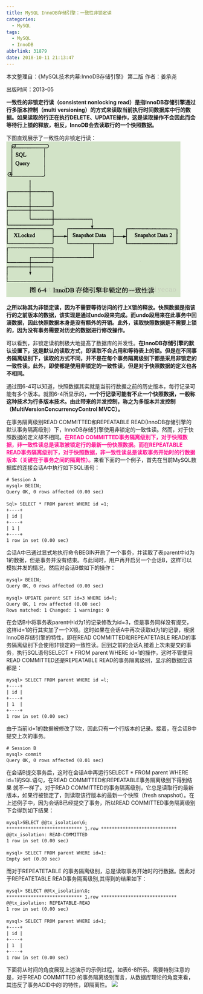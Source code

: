 ```yaml
---
title: MySQL InnoDB存储引擎：一致性非锁定读
categories:
  - MySQL
tags:
  - MySQL
  - InnoDB
abbrlink: 31879
date: 2018-10-11 21:13:47
---
```

本文整理自：《MySQL技术内幕:InnoDB存储引擎》 第二版 作者：姜承尧

出版时间：2013-05

<!-- more -->

**一致性的非锁定行读（consistent nonlocking read）是指InnoDB存储引擎通过行多版本控制（multi versioning）的方式来读取当前执行时间数据库中行的数据。如果读取的行正在执行DELETE、UPDATE操作，这是读取操作不会因此而会等待行上锁的释放，相反，InnoDB会去读取行的一个快照数据。**

下图直观展示了一致性的非锁定行读：
![](/images/mysql-innodb-consistent-nonlocking-read/一致性的非锁定行读.png)

**之所以称其为非锁定读，因为不需要等待访问的行上X锁的释放。快照数据是指该行的之前版本的数据，该实现是通过undo段来完成。而undo段用来在此事务中回滚数据，因此快照数据本身是没有额外的开销。此外，读取快照数据是不需要上锁的，因为没有事务需要对历史的数据进行修改操作。**

可以看到，非锁定读机制极大地提髙了数据库的并发性。**在InnoDB存储引擎的默认设置下，这是默认的读取方式，即读取不会占用和等待表上的锁。但是在不同事务隔离级别下，读取的方式不同，并不是在每个事务隔离级别下都是采用非锁定的一致性读。此外，即使都是使用非锁定的一致性读，但是对于快照数据的定义也各不相同。**

通过图6-4可以知道，快照数据其实就是当前行数据之前的历史版本，每行记录可能有多个版本。就图6-4所显示的，**一个行记录可能有不止一个快照数据，一般称这种技术为行多版本技术。由此带来的并发控制，称之为多版本并发控制（MultiVersionConcurrencyControl MVCC）。**

在事务隔离级别READ COMMITTED和REPEATABLE READ(InnoDB存储引擎的默认事务隔离级别）下，InnoDB存储引擎使用非锁定的一致性读。然而，对于快照数据的定义却不相同。<font color=DeepPink>**在READ COMMITTED事务隔离级别下，对于快照数据，非一致性读总是读取被锁定行的最新一份快照数据。而在REPEATABLE READ事务隔离级别下，对于快照数据，非一致性读总是读取事务开始时的行数据版本（关键在于事务之间的隔离性）。**</font>来看下面的一个例子，首先在当前MySQL数据库的连接会话A中执行如下SQL语句：
```
# Session A
mysql> BEGIN;
Query OK, 0 rows affected (0.00 sec)

Sql> SELECT * FROM parent WHERE id =1;
+----+
| id |
+----+
| 1 |
+----+
1 row in set (0.00 sec)
```
会话A中已通过显式地执行命令BEGIN开启了一个事务，并读取了表parent中id为1的数据，但是事务并没有结束。与此同时，用户再开启另一个会话B，这样可以模拟并发的情况，然后对会话B做如下的操作：
```
mysql> BEGIN;
Query OK, 0 rows affected (0.00 sec)

mysql> UPDATE parent SET id=3 WHERE id=l;
Query OK, 1 row affected (0.00 sec)
Rows matched: 1 Changed: 1 warnings: 0
```
在会话B中将事务表parent中id为1的记录修改为id=3，但是事务同样没有提交，这样id=1的行其实加了一个X锁。这时如果在会话A中再次读取id为1的记录，根据InnoDB存储引擎的特性，即在READ COMMITTED和REPEATETABLE READ的事务隔离级别下会使用非锁定的一致性读。回到之前的会话A,接着上次未提交的事务，执行SQL语句SELECT * FROM parent WHERE id=1的操作，这时不管使用READ COMMITTED还是REPEATABLE READ的事务隔离级别，显示的数据应该都是：
```
mysql> SELECT FROM parent WHERE id =l;
+----+
| id |
+----+
| 1  |
+----+
1 row in set (0.00 sec)
```
由于当前id=1的数据被修改了1次，因此只有一个行版本的记录。接着，在会话B中提交上次的事务。
```
# Session B
mysql> commit
Query OK, 0 rows affected (0.01 sec)
```
在会话B提交事务后，这时在会话A中再运行SELECT * FROM parent WHERE id=1的SQL语句，在READ COMMITTED和REPEATABLE事务隔离级别下得到结果 就不一样了。对于READ COMMITTED的事务隔离级别，它总是读取行的最新版本，如果行被锁定了，则读取该行版本的最新一个快照（fresh snapshot）。在上述例子中，因为会话B已经提交了事务，所以READ COMMITTED事务隔离级别下会得到如下结果：
```
mysql>SELECT @@tx_isolation\G;
**************************** 1.row ****************************
@@tx_isolation: READ-COMMITTED
1 row in set (0.00 sec)

mysql> SELECT FROM parent WHERE id=1:
Empty set (0.00 sec)
```
而对于REPEATETABLE 的事务隔离级别，总是读取事务开始时的行数据。因此对于REPEATETABLE READ事务隔离级别,其得到的结果如下：
```
mysql> SELECT @@tx_isolation\G;
**************************** 1.row ****************************
@@tx_isolation: REPEATABLE-READ
1 row in set (0.00 sec)

mysql> SELECT FROM parent WHERE id=1;
+----+
| id |
+----+
| 1  |
+----+
1 row in set (0.00 sec)
```
下面将从时间的角度展现上述演示的示例过程，如表6-8所示。需要特别注意的是，对于READ COMMITTED 的事务隔离级别而言，从数据库理论的角度来看，其违反了事务ACID中的I的特性，即隔离性。
![](/images/mysql-innodb-consistent-nonlocking-read/表68.png)
